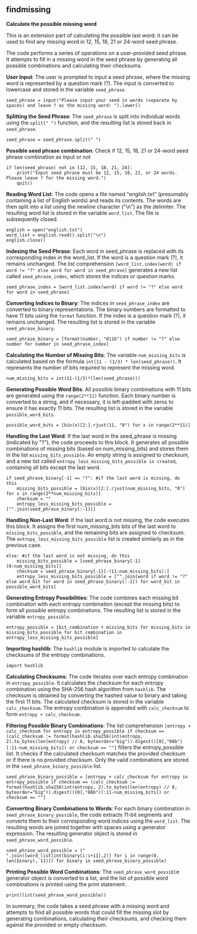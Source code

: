 ## findmissing
**Calculate the possible missing word**

This is an extension part of calculating the possible last word; it can be used to find any missing word in 12, 15, 18, 21 or 24-word seed phrase.

The code performs a series of operations on a user-provided seed phrase. It attempts to fill in a missing word in the seed phrase by generating all possible combinations and calculating their checksums.

**User Input**: The user is prompted to input a seed phrase, where the missing word is represented by a question mark (?). The input is converted to lowercase and stored in the variable `seed_phrase`.
```
seed_phrase = input("Please input your seed in words (separate by spaces) and leave ? as the missing word: ").lower()
```

**Splitting the Seed Phrase**: The `seed_phrase` is split into individual words using the `split(" ")` function, and the resulting list is stored back in `seed_phrase`.
```
seed_phrase = seed_phrase.split(" ")
```

**Possible seed phrase combination**: Check if 12, 15, 18, 21 or 24-word seed phrase combination as input or not
```
if len(seed_phrase) not in [12, 15, 18, 21, 24]:
    print("Input seed phrase must be 12, 15, 18, 21, or 24 words. Please leave ? for the missing word.")
    quit()
```

**Reading Word List**: The code opens a file named "english.txt" (presumably containing a list of English words) and reads its contents. The words are then split into a list using the newline character ("\n") as the delimiter. The resulting word list is stored in the variable `word_list`. The file is subsequently closed.
```
english = open("english.txt")
word_list = english.read().split("\n")
english.close()
```

**Indexing the Seed Phrase**: Each word in seed_phrase is replaced with its corresponding index in the word_list. If the word is a question mark (?), it remains unchanged. The list comprehension `[word_list.index(word) if word != "?" else word for word in seed_phrase]` generates a new list called `seed_phrase_index`, which stores the indices or question marks.
```
seed_phrase_index = [word_list.index(word) if word != "?" else word for word in seed_phrase]
```

**Converting Indices to Binary**: The indices in `seed_phrase_index` are converted to binary representations. The binary numbers are formatted to have 11 bits using the `format` function. If the index is a question mark (?), it remains unchanged. The resulting list is stored in the variable `seed_phrase_binary`.
```
seed_phrase_binary = [format(number, "011b") if number != "?" else number for number in seed_phrase_index]
```

**Calculating the Number of Missing Bits**: The variable `num_missing_bits` is calculated based on the formula `int(11 - (1/3) * len(seed_phrase))`. It represents the number of bits required to represent the missing word.
```
num_missing_bits = int(11-(1/3)*(len(seed_phrase)))
```

**Generating Possible Word Bits**: All possible binary combinations with 11 bits are generated using the `range(2**11)` function. Each binary number is converted to a string, and if necessary, it is left-padded with zeros to ensure it has exactly 11 bits. The resulting list is stored in the variable `possible_word_bits`.
```
possible_word_bits = [bin(x)[2:].rjust(11, "0") for x in range(2**11)]
```

**Handling the Last Word**: If the last word in the seed_phrase is missing (indicated by "?"), the code proceeds to this block. It generates all possible combinations of missing bits (based on num_missing_bits) and stores them in the list `missing_bits_possible`. An empty string is assigned to checksum, and a new list called `entropy_less_missing_bits_possible is created`, containing all bits except the last word.
```
if seed_phrase_binary[-1] == "?": #if the last word is missing, do this
    missing_bits_possible = [bin(x)[2:].rjust(num_missing_bits, "0") for x in range(2**num_missing_bits)]
    checksum = ""
    entropy_less_missing_bits_possible =  ["".join(seed_phrase_binary[:-1])]
```

**Handling Non-Last Word**: If the last word is not missing, the code executes this block. It assigns the first num_missing_bits bits of the last word to `missing_bits_possible`, and the remaining bits are assigned to checksum. The `entropy_less_missing_bits_possible` list is created similarly as in the previous case.
```
else: #if the last word is not missing, do this
    missing_bits_possible = [seed_phrase_binary[-1][0:num_missing_bits]]
    checksum = seed_phrase_binary[-1][-(11-num_missing_bits):]
    entropy_less_missing_bits_possible = ["".join(word if word != "?" else word_bit for word in seed_phrase_binary[:-1]) for word_bit in possible_word_bits]
```

**Generating Entropy Possibilities**: The code combines each missing bit combination with each entropy combination (except the missing bits) to form all possible entropy combinations. The resulting list is stored in the variable `entropy_possible`.
```
entropy_possible = [bit_combination + missing_bits for missing_bits in missing_bits_possible for bit_combination in entropy_less_missing_bits_possible]
```

**Importing hashlib**: The `hashlib` module is imported to calculate the checksums of the entropy combinations.
```
import hashlib
```

**Calculating Checksums**: The code iterates over each entropy combination in `entropy_possible`. It calculates the checksum for each entropy combination using the SHA-256 hash algorithm from `hashlib`. The checksum is obtained by converting the hashed value to binary and taking the first 11 bits. The calculated checksum is stored in the variable `calc_checksum`. The entropy combination is appended with `calc_checksum` to form `entropy + calc_checksum`.

**Filtering Possible Binary Combinations**: The list comprehension `[entropy + calc_checksum for entropy in entropy_possible if checksum == (calc_checksum := format(hashlib.sha256(int(entropy, 2).to_bytes(len(entropy) // 8, byteorder="big")).digest()[0],"08b")[:11-num_missing_bits]) or checksum == ""]` filters the entropy_possible list. It checks if the calculated checksum matches the provided checksum or if there is no provided checksum. Only the valid combinations are stored in the `seed_phrase_binary_possible` list.
```
seed_phrase_binary_possible = [entropy + calc_checksum for entropy in entropy_possible if checksum == (calc_checksum := format(hashlib.sha256(int(entropy, 2).to_bytes(len(entropy) // 8, byteorder="big")).digest()[0],"08b")[:11-num_missing_bits]) or checksum == ""]
```

**Converting Binary Combinations to Words**: For each binary combination in `seed_phrase_binary_possible`, the code extracts 11-bit segments and converts them to their corresponding word indices using the `word_list`. The resulting words are joined together with spaces using a generator expression. The resulting generator object is stored in `seed_phrase_word_possible`.
```
seed_phrase_word_possible = (" ".join([word_list[int(binary[i:i+11],2)] for i in range(0, len(binary), 11)]) for binary in seed_phrase_binary_possible)
````

**Printing Possible Word Combinations**: The `seed_phrase_word_possibl`e generator object is converted to a list, and the list of possible word combinations is printed using the print statement.
```
print(list(seed_phrase_word_possible))
```

In summary, the code takes a seed phrase with a missing word and attempts to find all possible words that could fill the missing slot by generating combinations, calculating their checksums, and checking them against the provided or empty checksum.
